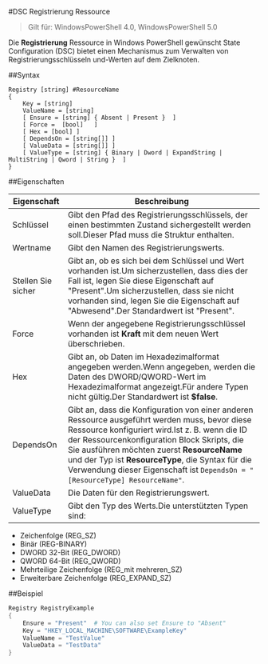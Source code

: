 #DSC Registrierung Ressource

> Gilt für: WindowsPowerShell 4.0, WindowsPowerShell 5.0

Die **Registrierung** Ressource in Windows PowerShell gewünscht State Configuration (DSC) bietet einen Mechanismus zum Verwalten von Registrierungsschlüsseln und-Werten auf dem Zielknoten.

##Syntax

```
Registry [string] #ResourceName
{
    Key = [string]
    ValueName = [string]
    [ Ensure = [string] { Absent | Present }  ]
    [ Force =  [bool]   ]
    [ Hex = [bool] ]
    [ DependsOn = [string[]] ]
    [ ValueData = [string[]] ]
    [ ValueType = [string] { Binary | Dword | ExpandString | MultiString | Qword | String }  ]
}
```

##Eigenschaften

| Eigenschaft| Beschreibung|
|---|---|
| Schlüssel| Gibt den Pfad des Registrierungsschlüssels, der einen bestimmten Zustand sichergestellt werden soll.Dieser Pfad muss die Struktur enthalten.|
| Wertname| Gibt den Namen des Registrierungswerts.|
| Stellen Sie sicher| Gibt an, ob es sich bei dem Schlüssel und Wert vorhanden ist.Um sicherzustellen, dass dies der Fall ist, legen Sie diese Eigenschaft auf "Present".Um sicherzustellen, dass sie nicht vorhanden sind, legen Sie die Eigenschaft auf "Abwesend".Der Standardwert ist "Present".|
| Force| Wenn der angegebene Registrierungsschlüssel vorhanden ist __Kraft__ mit dem neuen Wert überschrieben.|
| Hex| Gibt an, ob Daten im Hexadezimalformat angegeben werden.Wenn angegeben, werden die Daten des DWORD/QWORD-Wert im Hexadezimalformat angezeigt.Für andere Typen nicht gültig.Der Standardwert ist __$false__.|
| DependsOn| Gibt an, dass die Konfiguration von einer anderen Ressource ausgeführt werden muss, bevor diese Ressource konfiguriert wird.Ist z. B. wenn die ID der Ressourcenkonfiguration Block Skripts, die Sie ausführen möchten zuerst __ResourceName__ und der Typ ist __ResourceType__, die Syntax für die Verwendung dieser Eigenschaft ist `DependsOn = "[ResourceType] ResourceName"`.|
| ValueData| Die Daten für den Registrierungswert.|
| ValueType| Gibt den Typ des Werts.Die unterstützten Typen sind:

<ul>
            <li>Zeichenfolge (REG_SZ)</li>
<li>Binär (REG-BINARY)</li>
<li>DWORD 32-Bit (REG_DWORD)</li>
<li>QWORD 64-Bit (REG_QWORD)</li>
<li>Mehrteilige Zeichenfolge (REG_mit mehreren_SZ)</li>
<li>Erweiterbare Zeichenfolge (REG_EXPAND_SZ)</li></ul>

##Beispiel

```powershell
Registry RegistryExample
{
    Ensure = "Present"  # You can also set Ensure to "Absent"
    Key = "HKEY_LOCAL_MACHINE\SOFTWARE\ExampleKey"
    ValueName = "TestValue"
    ValueData = "TestData"
}
```






